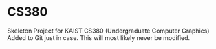 # CS380
Skeleton Project for KAIST CS380 (Undergraduate Computer Graphics)
Added to Git just in case.
This will most likely never be modified.
